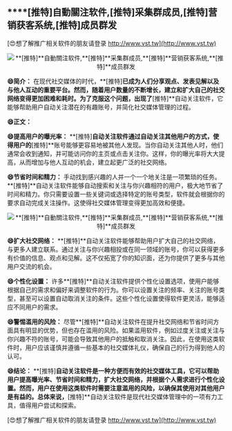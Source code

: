 ## ****[推特]**自動關注软件,**[推特]**采集群成员,**[推特]**营销获客系统,**[推特]**成员群发**

[😍想了解推广相关软件的朋友请登录 http://www.vst.tw](http://www.vst.tw)

 <center><img src="https://vst.tw/MP4/tuiguang/png/7.png" alt="**[推特]**自動關注软件,**[推特]**采集群成员,**[推特]**营销获客系统,**[推特]**成员群发"></center>

**😄简介：**
在现代社交媒体的时代，**[推特]**已成为人们分享观点、发表见解以及与他人互动的重要平台。然而，随着用户数量的不断增长，建立和扩大自己的社交网络变得更加困难和耗时。为了克服这个问题，出现了**[推特]**自动关注软件，它能够帮助用户自动关注潜在的有趣账号，并简化社交媒体管理的过程。

**😄正文：**

**😄提高用户的曝光率：**
**[推特]**自动关注软件通过自动关注其他用户的方式，使得用户的**[推特]**账号能够更容易地被其他人发现。当你自动关注其他人时，他们通常会收到通知，并可能访问你的主页或点击关注你。这样，你的曝光率将大大提高，从而增加与他人互动的机会，建立起更广泛的社交网络。

**😄节省时间和精力：**
手动找到感兴趣的人并一个一个地关注是一项繁琐的任务。**[推特]**自动关注软件能够自动搜索和关注与你兴趣相符的用户，极大地节省了时间和精力。你只需要设置一些关键词或选择特定的账号类型，软件就会根据你的要求自动完成关注操作。这使得社交媒体管理变得更加高效和便捷。

 <center><img src="https://vst.tw/MP4/tuiguang/png/5.png" alt="**[推特]**自動關注软件,**[推特]**采集群成员,**[推特]**营销获客系统,**[推特]**成员群发"></center>

**😄扩大社交网络：**
**[推特]**自动关注软件能够帮助用户扩大自己的社交网络，与更多人建立联系。通过关注与你兴趣相投或在同一领域的账号，你可以获得更多有价值的信息、观点和见解。这不仅拓宽了你的知识面，还为你提供了更多与其他用户交流的机会。

**😄个性化设置：**
许多**[推特]**自动关注软件提供个性化设置选项，使用户能够根据自己的需求和偏好来调整软件的行为。你可以设置关注的频率、关注的账号类型，甚至可以设置自动取消关注的条件。这些个性化设置使得软件更灵活，能够适应不同用户的需求。

**😄警惕滥用的风险：**
尽管**[推特]**自动关注软件在提升社交网络和节省时间方面具有明显的优势，但也存在滥用的风险。如果滥用软件，例如过度关注或关注与你兴趣不符的账号，可能会导致其他用户的抵触和取消关注。因此，在使用这类软件时，用户应该谨慎并遵循一些基本的社交媒体礼仪，确保自己的行为得到他人的认可。

**😄结论：**
**[推特]**自动关注软件是一种方便而有效的社交媒体工具，它可以帮助用户提高曝光率、节省时间和精力，扩大社交网络，并根据个人需求进行个性化设置。然而，用户在使用这类软件时需要注意滥用的风险，以确保其使用对其他用户是有益的。总体来说，**[推特]**自动关注软件是现代社交媒体管理中的一项有力工具，值得用户尝试和探索。

[😍想了解推广相关软件的朋友请登录 http://www.vst.tw](http://www.vst.tw)




